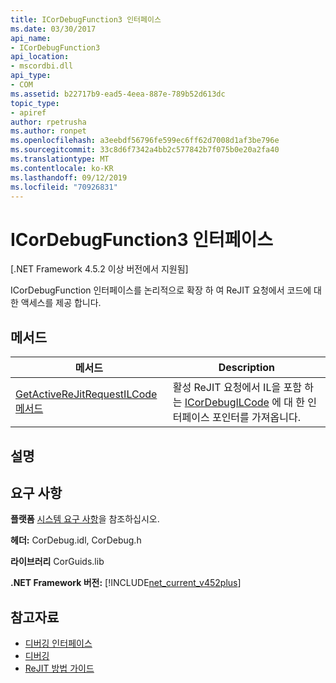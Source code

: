 ```yaml
---
title: ICorDebugFunction3 인터페이스
ms.date: 03/30/2017
api_name:
- ICorDebugFunction3
api_location:
- mscordbi.dll
api_type:
- COM
ms.assetid: b22717b9-ead5-4eea-887e-789b52d613dc
topic_type:
- apiref
author: rpetrusha
ms.author: ronpet
ms.openlocfilehash: a3eebdf56796fe599ec6ff62d7008d1af3be796e
ms.sourcegitcommit: 33c8d6f7342a4bb2c577842b7f075b0e20a2fa40
ms.translationtype: MT
ms.contentlocale: ko-KR
ms.lasthandoff: 09/12/2019
ms.locfileid: "70926831"
---
```

# <a name="icordebugfunction3-interface"></a>ICorDebugFunction3 인터페이스
[.NET Framework 4.5.2 이상 버전에서 지원됨]  
  
 ICorDebugFunction 인터페이스를 논리적으로 확장 하 여 ReJIT 요청에서 코드에 대 한 액세스를 제공 합니다.  
  
## <a name="methods"></a>메서드  
  
|메서드|Description|  
|------------|-----------------|  
|[GetActiveReJitRequestILCode 메서드](../../../../docs/framework/unmanaged-api/debugging/icordebugfunction3-getactiverejitrequestilcode-method.md)|활성 ReJIT 요청에서 IL을 포함 하는 [ICorDebugILCode](../../../../docs/framework/unmanaged-api/debugging/icordebugilcode-interface.md) 에 대 한 인터페이스 포인터를 가져옵니다.|  
  
## <a name="remarks"></a>설명  
  
## <a name="requirements"></a>요구 사항  
 **플랫폼** [시스템 요구 사항](../../../../docs/framework/get-started/system-requirements.md)을 참조하십시오.  
  
 **헤더:** CorDebug.idl, CorDebug.h  
  
 **라이브러리** CorGuids.lib  
  
 **.NET Framework 버전:** [!INCLUDE[net_current_v452plus](../../../../includes/net-current-v452plus-md.md)]  
  
## <a name="see-also"></a>참고자료

- [디버깅 인터페이스](../../../../docs/framework/unmanaged-api/debugging/debugging-interfaces.md)
- [디버깅](../../../../docs/framework/unmanaged-api/debugging/index.md)
- [ReJIT 방법 가이드](https://blogs.msdn.microsoft.com/davbr/2011/10/12/rejit-a-how-to-guide/)

